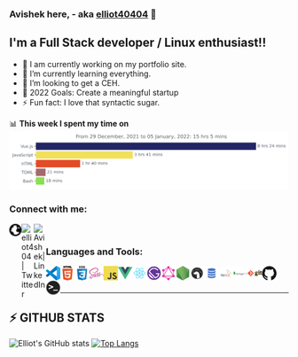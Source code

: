 <!-- ### Avishek here, - aka [elliot40404](https://avishek.co.in) 👋 -->
### Avishek here, - aka [elliot40404](https://avishek.co.in) 👋

<!-- [![Website](https://img.shields.io/website?label=avishek.co.in&style=for-the-badge&url=https%3A%2F%2Favishek.co.in)](https://avishek.co.in) -->

## I'm a Full Stack developer / Linux enthusiast!!

<!-- - 🔭 I just launched my first portfolio: [avishek.co.in](https://avishek.co.in)! -->
- 🔭 I am currently working on my portfolio site.
- 🌱 I’m currently learning everything.
- 👯 I’m looking to get a CEH.
- 🥅 2022 Goals: Create a meaningful startup
- ⚡ Fun fact: I love that syntactic sugar.


📊 **This week I spent my time on**
<br>
<img src="https://github.com/elliot40404/elliot40404/blob/master/images/stat.svg" alt="WAKATIME STATS"/>
<!-- [![Avishek's wakatime stats](https://gitstat.vercel.app/api/wakatime?username=elliot40404)](https://github.com/elliot40404) -->


### Connect with me:

[<img align="left" alt="avishek.co.in" width="22px" src="https://raw.githubusercontent.com/iconic/open-iconic/master/svg/globe.svg" />](https://avishek.co.in)
[<img align="left" alt="elliot404 | Twitter" width="22px" src="https://cdn.jsdelivr.net/npm/simple-icons@v3/icons/twitter.svg" />](https://twitter.com/chaos_order404?s=09)
[<img align="left" alt="Avishek| LinkedIn" width="22px" src="https://cdn.jsdelivr.net/npm/simple-icons@v3/icons/linkedin.svg" />](https://www.linkedin.com/in/avishek-acharya-4a9165206/)

<br />

### Languages and Tools:

[<img align="left" alt="Visual Studio Code" width="26px" src="https://raw.githubusercontent.com/github/explore/80688e429a7d4ef2fca1e82350fe8e3517d3494d/topics/visual-studio-code/visual-studio-code.png" />](https://avishek.co.in)
[<img align="left" alt="HTML5" width="26px" src="https://raw.githubusercontent.com/github/explore/80688e429a7d4ef2fca1e82350fe8e3517d3494d/topics/html/html.png" />](https://avishek.co.in)
[<img align="left" alt="CSS3" width="26px" src="https://raw.githubusercontent.com/github/explore/80688e429a7d4ef2fca1e82350fe8e3517d3494d/topics/css/css.png" />](https://avishek.co.in)
[<img align="left" alt="Sass" width="26px" src="https://raw.githubusercontent.com/github/explore/80688e429a7d4ef2fca1e82350fe8e3517d3494d/topics/sass/sass.png" />](https://avishek.co.in)
[<img align="left" alt="JavaScript" width="26px" src="https://raw.githubusercontent.com/github/explore/80688e429a7d4ef2fca1e82350fe8e3517d3494d/topics/javascript/javascript.png" />](https://avishek.co.in)
[<img align="left" alt="Vue" width="26px" src="https://raw.githubusercontent.com/github/explore/80688e429a7d4ef2fca1e82350fe8e3517d3494d/topics/vue/vue.png" />](https://avishek.co.in)
[<img align="left" alt="React" width="26px" src="https://raw.githubusercontent.com/github/explore/80688e429a7d4ef2fca1e82350fe8e3517d3494d/topics/react/react.png" />](https://avishek.co.in)
[<img align="left" alt="Gatsby" width="26px" src="https://raw.githubusercontent.com/github/explore/e94815998e4e0713912fed477a1f346ec04c3da2/topics/gatsby/gatsby.png" />](https://avishek.co.in)
[<img align="left" alt="GraphQL" width="26px" src="https://raw.githubusercontent.com/github/explore/80688e429a7d4ef2fca1e82350fe8e3517d3494d/topics/graphql/graphql.png" />](https://avishek.co.in)
[<img align="left" alt="Node.js" width="26px" src="https://raw.githubusercontent.com/github/explore/80688e429a7d4ef2fca1e82350fe8e3517d3494d/topics/nodejs/nodejs.png" />](https://avishek.co.in)
[<img align="left" alt="Deno" width="26px" src="https://raw.githubusercontent.com/github/explore/361e2821e2dea67711cde99c9c40ed357061cf27/topics/deno/deno.png" />](https://avishek.co.in)
[<img align="left" alt="SQL" width="26px" src="https://raw.githubusercontent.com/github/explore/80688e429a7d4ef2fca1e82350fe8e3517d3494d/topics/sql/sql.png" />](https://avishek.co.in)
[<img align="left" alt="MySQL" width="26px" src="https://raw.githubusercontent.com/github/explore/80688e429a7d4ef2fca1e82350fe8e3517d3494d/topics/mysql/mysql.png" />](https://avishek.co.in)
[<img align="left" alt="MongoDB" width="26px" src="https://raw.githubusercontent.com/github/explore/80688e429a7d4ef2fca1e82350fe8e3517d3494d/topics/mongodb/mongodb.png" />](https://avishek.co.in)
[<img align="left" alt="Git" width="26px" src="https://raw.githubusercontent.com/github/explore/80688e429a7d4ef2fca1e82350fe8e3517d3494d/topics/git/git.png" />](https://avishek.co.in)
[<img align="left" alt="GitHub" width="26px" src="https://raw.githubusercontent.com/github/explore/78df643247d429f6cc873026c0622819ad797942/topics/github/github.png" />](https://avishek.co.in)
[<img align="left" alt="Terminal" width="26px" src="https://raw.githubusercontent.com/github/explore/80688e429a7d4ef2fca1e82350fe8e3517d3494d/topics/terminal/terminal.png" />](https://avishek.co.in)

<br />
<br />

---
## :zap: GITHUB STATS

![Elliot's GitHub stats](https://gitstat.vercel.app/api?username=elliot40404&show_icons=true&theme=onedark) [![Top Langs](https://gitstat.vercel.app/api/top-langs/?username=elliot40404)](https://avishek.co.in)

<!--START_SECTION:activity-->

<!--END_SECTION:activity-->
